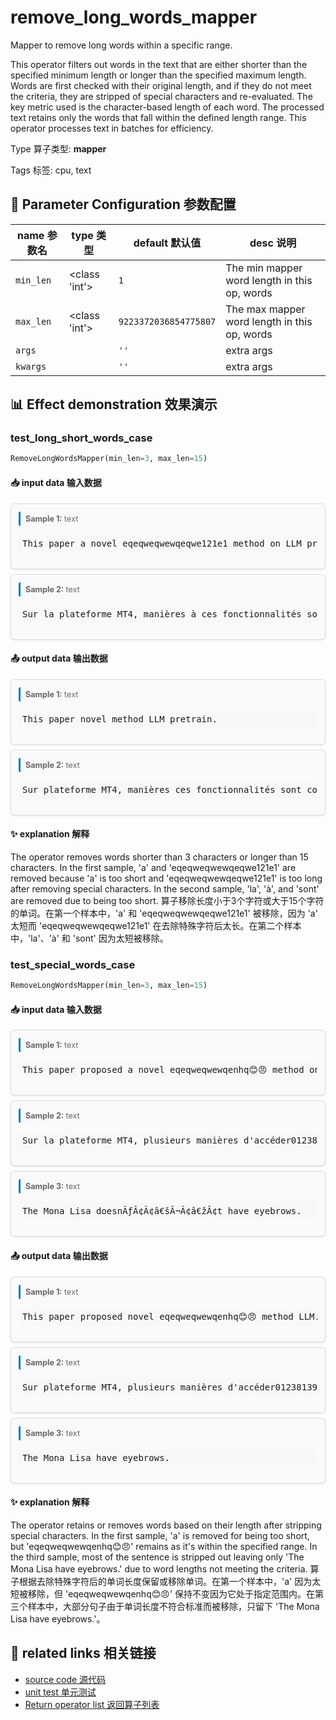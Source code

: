 # remove_long_words_mapper

Mapper to remove long words within a specific range.

This operator filters out words in the text that are either shorter than the specified
minimum length or longer than the specified maximum length. Words are first checked with
their original length, and if they do not meet the criteria, they are stripped of
special characters and re-evaluated. The key metric used is the character-based length
of each word. The processed text retains only the words that fall within the defined
length range. This operator processes text in batches for efficiency.

Type 算子类型: **mapper**

Tags 标签: cpu, text

## 🔧 Parameter Configuration 参数配置
| name 参数名 | type 类型 | default 默认值 | desc 说明 |
|--------|------|--------|------|
| `min_len` | <class 'int'> | `1` | The min mapper word length in this op, words |
| `max_len` | <class 'int'> | `9223372036854775807` | The max mapper word length in this op, words |
| `args` |  | `''` | extra args |
| `kwargs` |  | `''` | extra args |

## 📊 Effect demonstration 效果演示
### test_long_short_words_case
```python
RemoveLongWordsMapper(min_len=3, max_len=15)
```

#### 📥 input data 输入数据
<div class="sample-card" style="border:1px solid #ddd; padding:12px; margin:8px 0; border-radius:6px; background:#fafafa; box-shadow:0 1px 3px rgba(0,0,0,0.1);"><div class="sample-header" style="background:#f8f9fa; padding:4px 8px; margin-bottom:6px; border-radius:3px; font-size:0.9em; color:#666; border-left:3px solid #007acc;"><strong>Sample 1:</strong> text</div><pre style="padding:6px; background:#f6f8fa; border-radius:4px; overflow-x:auto; white-space:pre; word-wrap:normal;">This paper a novel eqeqweqwewqeqwe121e1 method on LLM pretrain.</pre></div><div class="sample-card" style="border:1px solid #ddd; padding:12px; margin:8px 0; border-radius:6px; background:#fafafa; box-shadow:0 1px 3px rgba(0,0,0,0.1);"><div class="sample-header" style="background:#f8f9fa; padding:4px 8px; margin-bottom:6px; border-radius:3px; font-size:0.9em; color:#666; border-left:3px solid #007acc;"><strong>Sample 2:</strong> text</div><pre style="padding:6px; background:#f6f8fa; border-radius:4px; overflow-x:auto; white-space:pre; word-wrap:normal;">Sur la plateforme MT4, manières à ces fonctionnalités sont conçu</pre></div>

#### 📤 output data 输出数据
<div class="sample-card" style="border:1px solid #ddd; padding:12px; margin:8px 0; border-radius:6px; background:#fafafa; box-shadow:0 1px 3px rgba(0,0,0,0.1);"><div class="sample-header" style="background:#f8f9fa; padding:4px 8px; margin-bottom:6px; border-radius:3px; font-size:0.9em; color:#666; border-left:3px solid #007acc;"><strong>Sample 1:</strong> text</div><pre style="padding:6px; background:#f6f8fa; border-radius:4px; overflow-x:auto; white-space:pre; word-wrap:normal;">This paper novel method LLM pretrain.</pre></div><div class="sample-card" style="border:1px solid #ddd; padding:12px; margin:8px 0; border-radius:6px; background:#fafafa; box-shadow:0 1px 3px rgba(0,0,0,0.1);"><div class="sample-header" style="background:#f8f9fa; padding:4px 8px; margin-bottom:6px; border-radius:3px; font-size:0.9em; color:#666; border-left:3px solid #007acc;"><strong>Sample 2:</strong> text</div><pre style="padding:6px; background:#f6f8fa; border-radius:4px; overflow-x:auto; white-space:pre; word-wrap:normal;">Sur plateforme MT4, manières ces fonctionnalités sont conçu</pre></div>

#### ✨ explanation 解释
The operator removes words shorter than 3 characters or longer than 15 characters. In the first sample, 'a' and 'eqeqweqwewqeqwe121e1' are removed because 'a' is too short and 'eqeqweqwewqeqwe121e1' is too long after removing special characters. In the second sample, 'la', 'à', and 'sont' are removed due to being too short.
算子移除长度小于3个字符或大于15个字符的单词。在第一个样本中，'a' 和 'eqeqweqwewqeqwe121e1' 被移除，因为 'a' 太短而 'eqeqweqwewqeqwe121e1' 在去除特殊字符后太长。在第二个样本中，'la'、'à' 和 'sont' 因为太短被移除。

### test_special_words_case
```python
RemoveLongWordsMapper(min_len=3, max_len=15)
```

#### 📥 input data 输入数据
<div class="sample-card" style="border:1px solid #ddd; padding:12px; margin:8px 0; border-radius:6px; background:#fafafa; box-shadow:0 1px 3px rgba(0,0,0,0.1);"><div class="sample-header" style="background:#f8f9fa; padding:4px 8px; margin-bottom:6px; border-radius:3px; font-size:0.9em; color:#666; border-left:3px solid #007acc;"><strong>Sample 1:</strong> text</div><pre style="padding:6px; background:#f6f8fa; border-radius:4px; overflow-x:auto; white-space:pre; word-wrap:normal;">This paper proposed a novel eqeqweqwewqenhq😊😠 method on LLM.</pre></div><div class="sample-card" style="border:1px solid #ddd; padding:12px; margin:8px 0; border-radius:6px; background:#fafafa; box-shadow:0 1px 3px rgba(0,0,0,0.1);"><div class="sample-header" style="background:#f8f9fa; padding:4px 8px; margin-bottom:6px; border-radius:3px; font-size:0.9em; color:#666; border-left:3px solid #007acc;"><strong>Sample 2:</strong> text</div><pre style="padding:6px; background:#f6f8fa; border-radius:4px; overflow-x:auto; white-space:pre; word-wrap:normal;">Sur la plateforme MT4, plusieurs manières d&#x27;accéder0123813976125</pre></div><div class="sample-card" style="border:1px solid #ddd; padding:12px; margin:8px 0; border-radius:6px; background:#fafafa; box-shadow:0 1px 3px rgba(0,0,0,0.1);"><div class="sample-header" style="background:#f8f9fa; padding:4px 8px; margin-bottom:6px; border-radius:3px; font-size:0.9em; color:#666; border-left:3px solid #007acc;"><strong>Sample 3:</strong> text</div><pre style="padding:6px; background:#f6f8fa; border-radius:4px; overflow-x:auto; white-space:pre; word-wrap:normal;">The Mona Lisa doesnÃƒÂ¢Ã¢â€šÂ¬Ã¢â€žÂ¢t have eyebrows.</pre></div>

#### 📤 output data 输出数据
<div class="sample-card" style="border:1px solid #ddd; padding:12px; margin:8px 0; border-radius:6px; background:#fafafa; box-shadow:0 1px 3px rgba(0,0,0,0.1);"><div class="sample-header" style="background:#f8f9fa; padding:4px 8px; margin-bottom:6px; border-radius:3px; font-size:0.9em; color:#666; border-left:3px solid #007acc;"><strong>Sample 1:</strong> text</div><pre style="padding:6px; background:#f6f8fa; border-radius:4px; overflow-x:auto; white-space:pre; word-wrap:normal;">This paper proposed novel eqeqweqwewqenhq😊😠 method LLM.</pre></div><div class="sample-card" style="border:1px solid #ddd; padding:12px; margin:8px 0; border-radius:6px; background:#fafafa; box-shadow:0 1px 3px rgba(0,0,0,0.1);"><div class="sample-header" style="background:#f8f9fa; padding:4px 8px; margin-bottom:6px; border-radius:3px; font-size:0.9em; color:#666; border-left:3px solid #007acc;"><strong>Sample 2:</strong> text</div><pre style="padding:6px; background:#f6f8fa; border-radius:4px; overflow-x:auto; white-space:pre; word-wrap:normal;">Sur plateforme MT4, plusieurs manières d&#x27;accéder0123813976125</pre></div><div class="sample-card" style="border:1px solid #ddd; padding:12px; margin:8px 0; border-radius:6px; background:#fafafa; box-shadow:0 1px 3px rgba(0,0,0,0.1);"><div class="sample-header" style="background:#f8f9fa; padding:4px 8px; margin-bottom:6px; border-radius:3px; font-size:0.9em; color:#666; border-left:3px solid #007acc;"><strong>Sample 3:</strong> text</div><pre style="padding:6px; background:#f6f8fa; border-radius:4px; overflow-x:auto; white-space:pre; word-wrap:normal;">The Mona Lisa have eyebrows.</pre></div>

#### ✨ explanation 解释
The operator retains or removes words based on their length after stripping special characters. In the first sample, 'a' is removed for being too short, but 'eqeqweqwewqenhq😊😠' remains as it's within the specified range. In the third sample, most of the sentence is stripped out leaving only 'The Mona Lisa have eyebrows.' due to word lengths not meeting the criteria.
算子根据去除特殊字符后的单词长度保留或移除单词。在第一个样本中，'a' 因为太短被移除，但 'eqeqweqwewqenhq😊😠' 保持不变因为它处于指定范围内。在第三个样本中，大部分句子由于单词长度不符合标准而被移除，只留下 'The Mona Lisa have eyebrows.'。


## 🔗 related links 相关链接
- [source code 源代码](../../../data_juicer/ops/mapper/remove_long_words_mapper.py)
- [unit test 单元测试](../../../tests/ops/mapper/test_remove_long_words_mapper.py)
- [Return operator list 返回算子列表](../../Operators.md)
